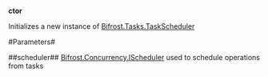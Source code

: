 **ctor**

Initializes a new instance of [Bifrost.Tasks.TaskScheduler](Bifrost.Tasks.TaskScheduler)

#Parameters#


##scheduler##
[Bifrost.Concurrency.IScheduler](Bifrost.Concurrency.IScheduler) used to schedule operations from tasks
